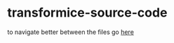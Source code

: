 # transformice-source-code

to navigate better between the files go [here](https://github.dev/Caeliiaa/transformice-source-code)
